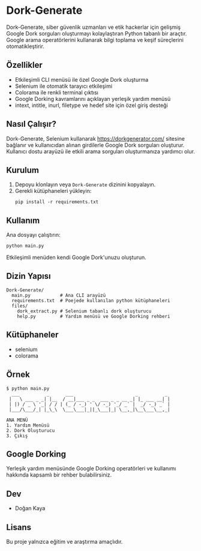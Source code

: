 
# Dork-Generate

Dork-Generate, siber güvenlik uzmanları ve etik hackerlar için gelişmiş Google Dork sorguları oluşturmayı kolaylaştıran Python tabanlı bir araçtır. Google arama operatörlerini kullanarak bilgi toplama ve keşif süreçlerini otomatikleştirir.

## Özellikler
- Etkileşimli CLI menüsü ile özel Google Dork oluşturma
- Selenium ile otomatik tarayıcı etkileşimi
- Colorama ile renkli terminal çıktısı
- Google Dorking kavramlarını açıklayan yerleşik yardım menüsü
- intext, intitle, inurl, filetype ve hedef site için özel giriş desteği

## Nasıl Çalışır?
Dork-Generate, Selenium kullanarak https://dorkgenerator.com/ sitesine bağlanır ve kullanıcıdan alınan girdilerle Google Dork sorguları oluşturur. Kullanıcı dostu arayüzü ile etkili arama sorguları oluşturmanıza yardımcı olur.

## Kurulum
1. Depoyu klonlayın veya `Dork-Generate` dizinini kopyalayın.
2. Gerekli kütüphaneleri yükleyin:
   ```
   pip install -r requirements.txt
   ```

## Kullanım
Ana dosyayı çalıştırın:
```bash
python main.py
```
Etkileşimli menüden kendi Google Dork'unuzu oluşturun.

## Dizin Yapısı
```
Dork-Generate/
  main.py           # Ana CLI arayüzü
  requirements.txt  # Poejede kullanılan python kütüphaneleri
  files/
    dork_extract.py # Selenium tabanlı dork oluşturucu
    help.py         # Yardım menüsü ve Google Dorking rehberi
```

## Kütüphaneler
- selenium
- colorama

## Örnek
```
$ python main.py
  ___          _      ___                       _          _ 
 |   \ ___ _ _| |__  / __|___ _ _  ___ _ _ __ _| |_ ___ __| |
 | |) / _ \ '_| / / | (_ / -_) ' \/ -_) '_/ _` |  _/ -_) _` |
 |___/\___/_| |_\_\  \___\___|_||_\___|_| \__,_|\__\___\__,_|

ANA MENÜ
1. Yardım Menüsü
2. Dork Oluşturucu
3. Çıkış
```

## Google Dorking
Yerleşik yardım menüsünde Google Dorking operatörleri ve kullanımı hakkında kapsamlı bir rehber bulabilirsiniz.

## Dev
- Doğan Kaya

## Lisans
Bu proje yalnızca eğitim ve araştırma amaçlıdır.
